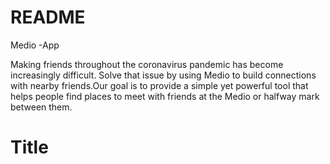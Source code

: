 # README

Medio -App

Making friends throughout the coronavirus pandemic has become increasingly difficult. Solve that issue by using Medio to build connections with nearby friends.Our goal is to provide a simple yet powerful tool that helps people find places to meet with friends at the Medio or halfway mark between them.

# Title